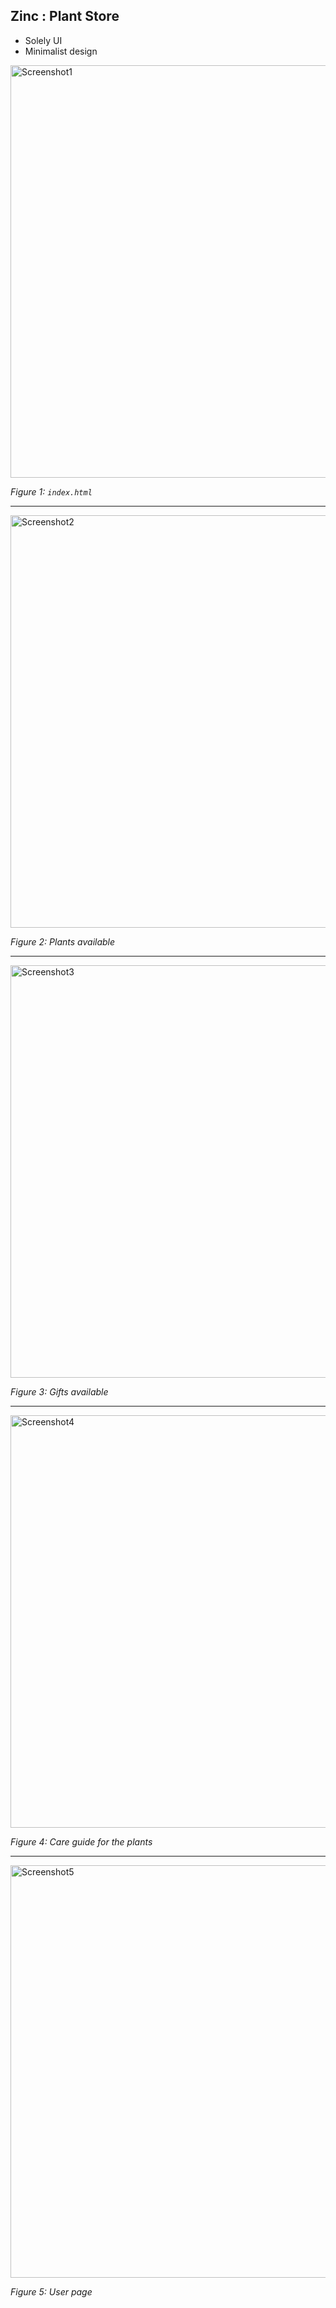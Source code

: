 ## Zinc : Plant Store
- Solely UI
- Minimalist design

<img src="https://user-images.githubusercontent.com/102596628/215821398-1fe02342-58a9-4bcb-84ef-2bb2ca847053.png" alt="Screenshot1" width="660" />

*Figure 1: `index.html`*

---

<img src="https://user-images.githubusercontent.com/102596628/215821673-80f2f66b-548c-40dc-bdac-c2e0b0a20b15.png" alt="Screenshot2" width="660" />

*Figure 2: Plants available*

---

<img src="https://user-images.githubusercontent.com/102596628/215822190-fb33197b-86d4-4d4e-8217-5282e722b157.png" alt="Screenshot3" width="660" />

*Figure 3: Gifts available*

---

<img src="https://user-images.githubusercontent.com/102596628/215822346-6cf24bc7-1622-43e8-9dcd-8e9cc9371089.png" alt="Screenshot4" width="660" />

*Figure 4: Care guide for the plants*

---

<img src="https://user-images.githubusercontent.com/102596628/215822939-ee30c226-c709-4f67-a3ed-4a62e7e90816.png" alt="Screenshot5" width="660" />

*Figure 5: User page*
